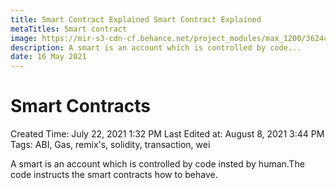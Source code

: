 ```yaml
---
title: Smart Contract Explained Smart Contract Explained
metaTitles: Smart contract
image: https://mir-s3-cdn-cf.behance.net/project_modules/max_1200/3624cc128171271.6167a1a6ac0a6.gif
description: A smart is an account which is controlled by code...
date: 16 May 2021
---
```


# Smart Contracts

Created Time: July 22, 2021 1:32 PM
Last Edited at: August 8, 2021 3:44 PM
Tags: ABI, Gas, remix's, solidity, transaction, wei

A smart is an account which is controlled by code insted by human.The code instructs the smart contracts how to behave.

<!-- 
### Features of Contract account

- balance- amount this account owns
- storage - data store for contacts
- code -Raw machine code for contracts
- **Exteranal account**
    
    -account used by humans which can  be connected and used in any network
    
- **Contract account**
    
    These account are only specific to one individual network
    

![Smart%20Cont%20d9450/Capture16.jpg](Smart%20Cont%20d9450/Capture16.jpg)

## Programming

**Solidity**

- solidity is written in .sol file
- Strongly typed
- Simialr to js
- It as gigantic 'gotchas'
- Contract to be in small

Solidity program (Contract defination) →Solidity Compailer → Byte code ready for deployment & Appliction Binary Interface (API) or ABI.

![Smart%20Cont%20d9450/Capture17.jpg](Smart%20Cont%20d9450/Capture17.jpg)

 

```go
pragma solidity ^0.4.17;

contract Inbox{
	string public message;
	function Inbox(string initialMessage) public {
		message=initialMessage;
	}
	function setMessage(string newMessage) public {
		message=newMessage;
	}
	function getMassage() public view returns (string){
		return message;
	}
}
```

- contract is similer to class in oops.
- pragma defines the version of the solidity compiler need to be used.
- Storage variable or instance variable→exists when the contract is alive.
- It automatically stored in the blockchain with the contract permanately in the ethereum block chain

### Function Types

- **public** -Anyone with a etherum account can access the funxtion.
- **Private**-only the contract code can access this function.
- **constant/view** - just used of viewing data.
- **pure**- will not madify and even not access any data
- **payable**-used for paying money

---

## Remix’s

[Remix - Ethereum IDE](https://remix.ethereum.org/#optimize=false&runs=200&evmVersion=null&version=soljson-v0.8.4+commit.c7e474f2.js)

Remix IDE is an open source web and desktop application. It fosters a fast development cycle and has a rich set of plugins with intuitive GUIs.

 Remix is used for the entire journey of contract development as well as being a playground for learning and teaching Ethereum.

Remix IDE is a powerful open source tool that helps you write Solidity contracts straight from the browser.

## Transaction for creating a contract

![Smart%20Cont%20d9450/Capture19.jpg](Smart%20Cont%20d9450/Capture19.jpg)

> When we send money to an account we change the data that was stored on the blockchain.*Every transaction change the balance of 2 accounts.*
> 
- To create a contract we need t operform a transaction so the will be stored in the blockchain.
- **So at any time we want change the data in the blockchain we need to sybmit a transaction.**

![Smart%20Cont%20d9450/Capture26.jpg](Smart%20Cont%20d9450/Capture26.jpg)

- There are 2 type of function that can be executed to the blockchain. One  change the data and other just to view the data
- We modify the data by preforming a transaction not by calling the function. So we invoke the function that modify data by sending a transaction to the contract instance that targe the specific function.
- This transaction function will return the transation hash on executing the function(Changing the data).

![Smart%20Cont%20d9450/Capture27.jpg](Smart%20Cont%20d9450/Capture27.jpg)

## Different measurement of Ether

[Ethereum (ETH) Mainnet - Correlations - etherchain.org - 2021](https://etherchain.org/tools/unitConverter)

## Gas

It is the fee for deploying the contracts or eny transaction to the etherum network. Its like paying the fee to the imners for hosting the code(contravt,transaction) in the network.

Each operation in the code like ADD ,SUB..there is amount of gas assigned that we need to pay.

For any transaction that is changing the data or implementating the code we need to specify 2 property with it.

- Gas price
- Gas limit

![Smart%20Cont%20d9450/Capture28.jpg](Smart%20Cont%20d9450/Capture28.jpg)

### Lets conaider a code

```jsx
function doMath(int a,int b){
	a+b;
	b-a;
	a*b;
	a==0;
}
```

- While implementing the smart contract with this code. We add gas price and gas limit with it.
- While executing the code miner check the gas consumed to perform each operation and if it exceed the gas limit to program halt at that point.
- If gas limit is more than what is consumed then the extra will be returned.

![Smart%20Cont%20d9450/Capture29.jpg](Smart%20Cont%20d9450/Capture29.jpg)

![Smart%20Cont%20d9450/Capture30.jpg](Smart%20Cont%20d9450/Capture30.jpg) -->